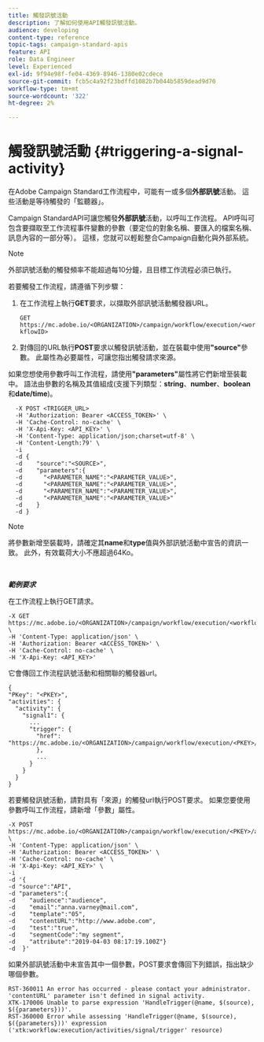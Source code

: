 ```yaml
---
title: 觸發訊號活動
description: 了解如何使用API觸發訊號活動。
audience: developing
content-type: reference
topic-tags: campaign-standard-apis
feature: API
role: Data Engineer
level: Experienced
exl-id: 9f94e98f-fe04-4369-8946-1380e02cdece
source-git-commit: fcb5c4a92f23bdffd1082b7b044b5859dead9d70
workflow-type: tm+mt
source-wordcount: '322'
ht-degree: 2%

---
```


# 觸發訊號活動 {#triggering-a-signal-activity}

在Adobe Campaign Standard工作流程中，可能有一或多個&#x200B;**外部訊號**&#x200B;活動。 這些活動是等待觸發的「監聽器」。

Campaign StandardAPI可讓您觸發&#x200B;**外部訊號**&#x200B;活動，以呼叫工作流程。 API呼叫可包含要擷取至工作流程事件變數的參數（要定位的對象名稱、要匯入的檔案名稱、訊息內容的一部分等）。 這樣，您就可以輕鬆整合Campaign自動化與外部系統。

>[!NOTE]
>
>外部訊號活動的觸發頻率不能超過每10分鐘，且目標工作流程必須已執行。

若要觸發工作流程，請遵循下列步驟：

1. 在工作流程上執行&#x200B;**GET**&#x200B;要求，以擷取外部訊號活動觸發器URL。

   `GET https://mc.adobe.io/<ORGANIZATION>/campaign/workflow/execution/<workflowID>`

1. 對傳回的URL執行&#x200B;**POST**&#x200B;要求以觸發訊號活動，並在裝載中使用&#x200B;**&quot;source&quot;**&#x200B;參數。 此屬性為必要屬性，可讓您指出觸發請求來源。

如果您想使用參數呼叫工作流程，請使用&#x200B;**&quot;parameters&quot;**&#x200B;屬性將它們新增至裝載中。 語法由參數的名稱及其值組成(支援下列類型：**string**、**number**、**boolean**&#x200B;和&#x200B;**date/time**)。

```
  -X POST <TRIGGER_URL>
  -H 'Authorization: Bearer <ACCESS_TOKEN>' \
  -H 'Cache-Control: no-cache' \
  -H 'X-Api-Key: <API_KEY>' \
  -H 'Content-Type: application/json;charset=utf-8' \
  -H 'Content-Length:79' \
  -i
  -d {
  -d    "source":"<SOURCE>",
  -d    "parameters":{
  -d      "<PARAMETER_NAME":"<PARAMETER_VALUE>",
  -d      "<PARAMETER_NAME":"<PARAMETER_VALUE>",
  -d      "<PARAMETER_NAME":"<PARAMETER_VALUE>",  
  -d      "<PARAMETER_NAME":"<PARAMETER_VALUE>"
  -d    }
  -d }
```

>[!NOTE]
>
>將參數新增至裝載時，請確定其&#x200B;**name**&#x200B;和&#x200B;**type**&#x200B;值與外部訊號活動中宣告的資訊一致。 此外，有效載荷大小不應超過64Ko。

<br/>

***範例要求***

在工作流程上執行GET請求。

```
-X GET https://mc.adobe.io/<ORGANIZATION>/campaign/workflow/execution/<workflowID> \
-H 'Content-Type: application/json' \
-H 'Authorization: Bearer <ACCESS_TOKEN>' \
-H 'Cache-Control: no-cache' \
-H 'X-Api-Key: <API_KEY>'
```

它會傳回工作流程訊號活動和相關聯的觸發器url。

```
{
"PKey": "<PKEY>",
"activities": {
  "activity": {
    "signal1": {
      ...
      "trigger": {
        "href": "https://mc.adobe.io/<ORGANIZATION>/campaign/workflow/execution/<PKEY>/activities/activity/<PKEY>/trigger/"
        },
        ...
      }
    }
  }
}
```

若要觸發訊號活動，請對具有「來源」的觸發url執行POST要求。 如果您要使用參數呼叫工作流程，請新增「參數」屬性。

```
-X POST https://mc.adobe.io/<ORGANIZATION>/campaign/workflow/execution/<PKEY>/activities/activity/<PKEY>/trigger \
-H 'Content-Type: application/json' \
-H 'Authorization: Bearer <ACCESS_TOKEN>' \
-H 'Cache-Control: no-cache' \
-H 'X-Api-Key: <API_KEY>' \
-i
-d '{
-d "source":"API",
-d "parameters":{
-d    "audience":"audience",
-d    "email":"anna.varney@mail.com",
-d    "template":"05",
-d    "contentURL":"http://www.adobe.com",
-d    "test":"true",
-d    "segmentCode":"my segment",
-d    "attribute":"2019-04-03 08:17:19.100Z"}
-d  }'
```

<!-- + réponse -->

如果外部訊號活動中未宣告其中一個參數，POST要求會傳回下列錯誤，指出缺少哪個參數。

```
RST-360011 An error has occurred - please contact your administrator.
'contentURL' parameter isn't defined in signal activity.
XTK-170006 Unable to parse expression 'HandleTrigger(@name, $(source), $({parameters}))'.
RST-360000 Error while assessing 'HandleTrigger(@name, $(source), $({parameters}))' expression ('xtk:workflow:execution/activities/signal/trigger' resource)
```
